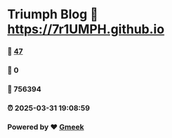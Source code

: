# Triumph Blog :link: https://7r1UMPH.github.io 
### :page_facing_up: [47](https://7r1UMPH.github.io/tag.html) 
### :speech_balloon: 0 
### :hibiscus: 756394 
### :alarm_clock: 2025-03-31 19:08:59 
### Powered by :heart: [Gmeek](https://github.com/Meekdai/Gmeek)
